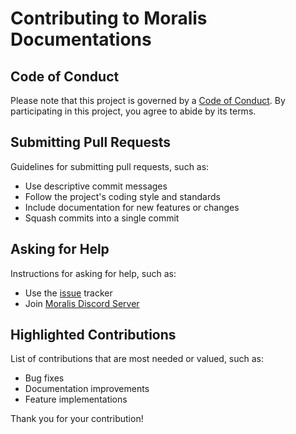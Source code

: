 # Contributing to Moralis Documentations

## Code of Conduct

Please note that this project is governed by a [Code of Conduct](./CODE_OF_CONDUCT.md). By participating in this project, you agree to abide by its terms.

## Submitting Pull Requests

Guidelines for submitting pull requests, such as:

- Use descriptive commit messages
- Follow the project's coding style and standards
- Include documentation for new features or changes
- Squash commits into a single commit

## Asking for Help

Instructions for asking for help, such as:

- Use the [issue](https://github.com/MoralisWeb3/docs/issues) tracker
- Join [Moralis Discord Server](https://moralis.io/discord)

## Highlighted Contributions

List of contributions that are most needed or valued, such as:

- Bug fixes
- Documentation improvements
- Feature implementations

Thank you for your contribution!
